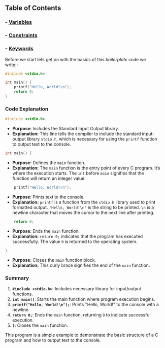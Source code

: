 
## Table of Contents
### - [Variables](Variables.md)
### - [Constraints](Constraints.md)
### - [Keywords](Keywords.md)


Before we start lets get on with the basics of this *boilerplate* code we write:-


```c
#include <stdio.h>

int main() {
    printf("Hello, World!\n");
    return 0;
}
```


### Code Explanation

```c
#include <stdio.h>
```
- **Purpose:** Includes the Standard Input Output library.
- **Explanation:** This line tells the compiler to include the standard input-output library `stdio.h`, which is necessary for using the `printf` function to output text to the console.

```c
int main() {
```
- **Purpose:** Defines the `main` function.
- **Explanation:** The `main` function is the entry point of every C program. It’s where the execution starts. The `int` before `main` signifies that the function will return an integer value.

```c
    printf("Hello, World!\n");
```
- **Purpose:** Prints text to the console.
- **Explanation:** `printf` is a function from the `stdio.h` library used to print formatted output. `"Hello, World!\n"` is the string to be printed. `\n` is a newline character that moves the cursor to the next line after printing.

```c
    return 0;
```
- **Purpose:** Ends the `main` function.
- **Explanation:** `return 0;` indicates that the program has executed successfully. The value `0` is returned to the operating system.

```c
}
```
- **Purpose:** Closes the `main` function block.
- **Explanation:** This curly brace signifies the end of the `main` function.

### Summary
1. **`#include <stdio.h>`**: Includes necessary library for input/output functions.
2. **`int main()`**: Starts the main function where program execution begins.
3. **`printf("Hello, World!\n");`**: Prints "Hello, World!" to the console with a newline.
4. **`return 0;`**: Ends the `main` function, returning `0` to indicate successful execution.
5. **`}`**: Closes the `main` function.

This program is a simple example to demonstrate the basic structure of a C program and how to output text to the console.